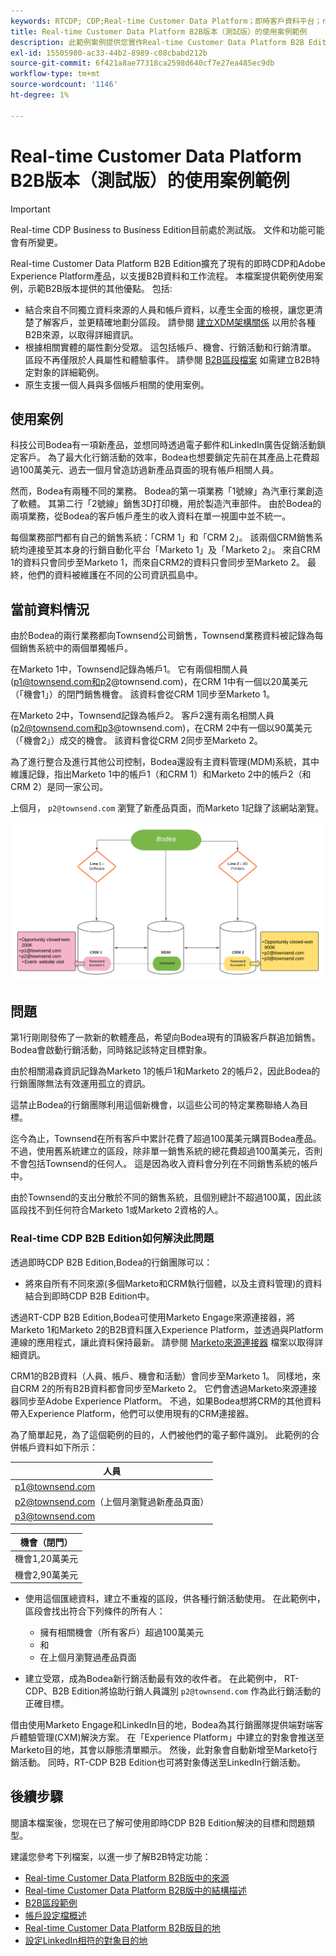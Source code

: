 ```yaml
---
keywords: RTCDP; CDP;Real-time Customer Data Platform；即時客戶資料平台；real time cdp;cdp;rtcdp
title: Real-time Customer Data Platform B2B版本（測試版）的使用案例範例
description: 此範例案例提供您實作Real-time Customer Data Platform B2B Edition的設定範例。
exl-id: 15505980-ac33-44b2-8989-c08cbabd212b
source-git-commit: 6f421a8ae77318ca2598d640cf7e27ea485ec9db
workflow-type: tm+mt
source-wordcount: '1146'
ht-degree: 1%

---
```


# Real-time Customer Data Platform B2B版本（測試版）的使用案例範例

>[!IMPORTANT]
>
>Real-time CDP Business to Business Edition目前處於測試版。 文件和功能可能會有所變更。

Real-time Customer Data Platform B2B Edition擴充了現有的即時CDP和Adobe Experience Platform產品，以支援B2B資料和工作流程。 本檔案提供範例使用案例，示範B2B版本提供的其他優點。 包括:

- 結合來自不同獨立資料來源的人員和帳戶資料，以產生全面的檢視，讓您更清楚了解客戶，並更精確地劃分區段。 請參閱 [建立XDM架構關係](./schemas/b2b.md) 以用於各種B2B來源，以取得詳細資訊。
- 根據相關實體的屬性劃分受眾。 這包括帳戶、機會、行銷活動和行銷清單。 區段不再僅限於人員屬性和體驗事件。 請參閱 [B2B區段檔案](./segmentation/b2b.md) 如需建立B2B特定對象的詳細範例。
- 原生支援一個人員與多個帳戶相關的使用案例。

## 使用案例

科技公司Bodea有一項新產品，並想同時透過電子郵件和LinkedIn廣告促銷活動鎖定客戶。 為了最大化行銷活動的效率，Bodea也想要鎖定先前在其產品上花費超過100萬美元、過去一個月曾造訪過新產品頁面的現有帳戶相關人員。

然而，Bodea有兩種不同的業務。 Bodea的第一項業務「1號線」為汽車行業創造了軟體。 其第二行「2號線」銷售3D打印機，用於製造汽車部件。 由於Bodea的兩項業務，從Bodea的客戶帳戶產生的收入資料在單一視圖中並不統一。

每個業務部門都有自己的銷售系統：「CRM 1」和「CRM 2」。 該兩個CRM銷售系統均連接至其本身的行銷自動化平台「Marketo 1」及「Marketo 2」。 來自CRM 1的資料只會同步至Marketo 1，而來自CRM2的資料只會同步至Marketo 2。 最終，他們的資料被維護在不同的公司資訊孤島中。

<!-- ![lines of business diagram](./assets/lines-of-business.png) -->

## 當前資料情況

由於Bodea的兩行業務都向Townsend公司銷售，Townsend業務資料被記錄為每個銷售系統中的兩個單獨帳戶。

在Marketo 1中，Townsend記錄為帳戶1。 它有兩個相關人員(p1@townsend.com和p2@townsend.com)，在CRM 1中有一個以20萬美元（「機會1」）的閉門銷售機會。 該資料會從CRM 1同步至Marketo 1。

在Marketo 2中，Townsend記錄為帳戶2。 客戶2還有兩名相關人員(p2@townsend.com和p3@townsend.com)，在CRM 2中有一個以90萬美元（「機會2」）成交的機會。 該資料會從CRM 2同步至Marketo 2。

為了進行整合及進行其他公司控制，Bodea還設有主資料管理(MDM)系統，其中維護記錄，指出Marketo 1中的帳戶1（和CRM 1）和Marketo 2中的帳戶2（和CRM 2）是同一家公司。

上個月， `p2@townsend.com` 瀏覽了新產品頁面，而Marketo 1記錄了該網站瀏覽。

![帳戶資訊圖表](./assets/account-info.png)

## 問題

第1行剛剛發佈了一款新的軟體產品，希望向Bodea現有的頂級客戶群追加銷售。 Bodea會啟動行銷活動，同時銘記該特定目標對象。

由於相關湯森資訊記錄為Marketo 1的帳戶1和Marketo 2的帳戶2，因此Bodea的行銷團隊無法有效運用孤立的資訊。

這禁止Bodea的行銷團隊利用這個新機會，以這些公司的特定業務聯絡人為目標。

迄今為止，Townsend在所有客戶中累計花費了超過100萬美元購買Bodea產品。 不過，使用舊系統建立的區段，除非單一銷售系統的總花費超過100萬美元，否則不會包括Townsend的任何人。 這是因為收入資料會分列在不同銷售系統的帳戶中。

由於Townsend的支出分散於不同的銷售系統，且個別總計不超過100萬，因此該區段找不到任何符合Marketo 1或Marketo 2資格的人。

### Real-time CDP B2B Edition如何解決此問題

透過即時CDP B2B Edition,Bodea的行銷團隊可以：

- 將來自所有不同來源(多個Marketo和CRM執行個體，以及主資料管理)的資料結合到即時CDP B2B Edition中。

透過RT-CDP B2B Edition,Bodea可使用Marketo Engage來源連接器，將Marketo 1和Marketo 2的B2B資料匯入Experience Platform，並透過與Platform連線的應用程式，讓此資料保持最新。 請參閱 [Marketo來源連接器](../sources/connectors/adobe-applications/marketo/marketo.md) 檔案以取得詳細資訊。

CRM1的B2B資料（人員、帳戶、機會和活動）會同步至Marketo 1。 同樣地，來自CRM 2的所有B2B資料都會同步至Marketo 2。 它們會透過Marketo來源連接器同步至Adobe Experience Platform。 不過，如果Bodea想將CRM的其他資料帶入Experience Platform，他們可以使用現有的CRM連接器。

為了簡單起見，為了這個範例的目的，人們被他們的電子郵件識別。 此範例的合併帳戶資料如下所示：

| 人員 |
|---|
| p1@townsend.com |
| p2@townsend.com（上個月瀏覽過新產品頁面） |
| p3@townsend.com |

| 機會（閉門） |
|---|
| 機會1,20萬美元 |
| 機會2,90萬美元 |

- 使用這個匯總資料，建立不重複的區段，供各種行銷活動使用。 在此範例中，區段會找出符合下列條件的所有人：

   - 擁有相關機會（所有客戶）超過100萬美元
   - 和
   - 在上個月瀏覽過產品頁面

- 建立受眾，成為Bodea新行銷活動最有效的收件者。 在此範例中， RT-CDP、B2B Edition將協助行銷人員識別 `p2@townsend.com` 作為此行銷活動的正確目標。

借由使用Marketo Engage和LinkedIn目的地，Bodea為其行銷團隊提供端對端客戶體驗管理(CXM)解決方案。 在「Experience Platform」中建立的對象會推送至Marketo目的地，其會以靜態清單顯示。 然後，此對象會自動新增至Marketo行銷活動。 同時，RT-CDP B2B Edition也可將對象傳送至LinkedIn行銷活動。

## 後續步驟

閱讀本檔案後，您現在已了解可使用即時CDP B2B Edition解決的目標和問題類型。

建議您參考下列檔案，以進一步了解B2B特定功能：

<!-- PLACEHOLDER Link to B2B tutorial required  -->
- [Real-time Customer Data Platform B2B版中的來源](./sources/b2b.md)
- [Real-time Customer Data Platform B2B版中的結構描述](./schemas/b2b.md)
- [B2B區段範例](./segmentation/b2b.md)
- [帳戶設定檔概述](./accounts/account-profile-overview.md)
- [Real-time Customer Data Platform B2B版目的地](./destinations/b2b.md)
- [設定LinkedIn相符的對象目的地](../destinations/catalog/social/linkedin.md)
